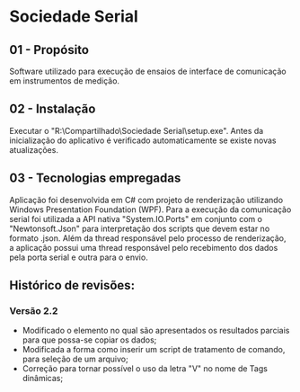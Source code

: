 
# Sociedade Serial

## 01 - Propósito
Software utilizado para execução de ensaios de interface de comunicação em instrumentos de medição.

## 02 - Instalação
Executar o "R:\Compartilhado\Sociedade Serial\setup.exe". Antes da inicialização do aplicativo é verificado automaticamente se existe novas atualizações.

## 03 - Tecnologias empregadas
Aplicação foi desenvolvida em C# com projeto de renderização utilizando Windows Presentation Foundation (WPF). Para a execução da comunicação serial foi utilizada a API nativa "System.IO.Ports" em conjunto com o "Newtonsoft.Json" para interpretação dos scripts que devem estar no formato .json. Além da thread responsável pelo processo de renderização, a aplicação possui uma thread responsável pelo recebimento dos dados pela porta serial e outra para o envio. 

## Histórico de revisões:
### Versão 2.2
 - Modificado o elemento no qual são apresentados os resultados parciais para que possa-se copiar os dados;
 - Modificada a forma como inserir um script de tratamento de comando, para seleção de um arquivo;
 - Correção para tornar possível o uso da letra "V" no nome de Tags dinâmicas;






 

